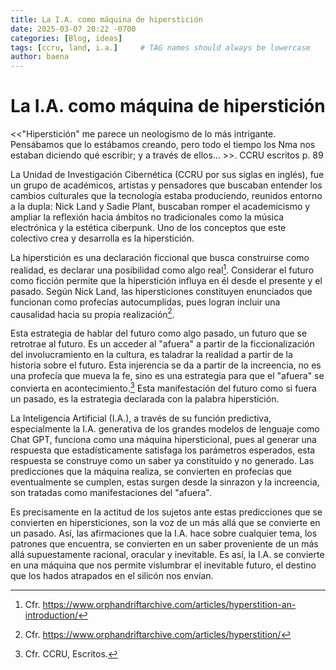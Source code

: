 ```yaml
---
title: La I.A. como máquina de hiperstición
date: 2025-03-07 20:22 -0700
categories: [Blog, ideas]
tags: [ccru, land, i.a.]     # TAG names should always be lowercase
author: baena
---
```


# La I.A. como máquina de hiperstición

<<"Hiperstición" me parece un neologismo de lo más intrigante. Pensábamos que lo estábamos creando, pero todo el tiempo los Nma nos estaban diciendo qué escribir; y a través de ellos… >>. CCRU escritos p. 89


La Unidad de Investigación Cibernética (CCRU por sus siglas en inglés), fue un grupo de académicos, artistas y pensadores que buscaban entender los cambios culturales que la tecnología estaba produciendo, reunidos entorno a la dupla: Nick Land y Sadie Plant, buscaban romper el academicismo y ampliar la reflexión hacia ámbitos no tradicionales como la música electrónica y la estética ciberpunk. Uno de los conceptos que este colectivo crea y desarrolla es la hiperstición.

La hiperstición es una declaración ficcional que busca construirse como realidad, es declarar una posibilidad como algo real[^1]. Considerar el futuro como ficción permite que la hiperstición influya en él desde el presente y el pasado. Según Nick Land, las hipersticiones constituyen enunciados que funcionan como profecías autocumplidas, pues logran incluir una causalidad hacia su propia realización[^2].

Esta estrategia de hablar del futuro como algo pasado, un futuro que se retrotrae al futuro. Es un acceder al "afuera" a partir de la ficcionalización del involucramiento en la cultura, es taladrar la realidad a partir de la historia sobre el futuro. Esta injerencia se da a partir de la increencia, no es una profecía que mueva la fe, sino es una estrategia para que el "afuera" se convierta en acontecimiento.[^3] Esta manifestación del futuro como si fuera un pasado, es la estrategia declarada con la palabra hiperstición.

La Inteligencia Artificial (I.A.), a través de su función predictiva, especialmente la I.A. generativa de los grandes modelos de lenguaje como Chat GPT, funciona como una máquina hipersticional, pues al generar una respuesta que estadísticamente satisfaga los parámetros esperados, esta respuesta se construye como un saber ya constituido y no generado. Las predicciones que la máquina realiza, se convierten en profecías que eventualmente se cumplen, estas surgen desde la sinrazon y la increencia, son tratadas como manifestaciones del "afuera".

Es precisamente en la actitud de los sujetos ante estas predicciones que se convierten en hipersticiones, son la voz de un más allá que se convierte en un pasado. Así, las afirmaciones que la I.A. hace sobre cualquier tema, los patrones que encuentra, se convierten en un saber proveniente de un más allá supuestamente racional, oracular y inevitable. Es así, la I.A. se convierte en una máquina que nos permite vislumbrar el inevitable futuro, el destino que los hados atrapados en el silicón nos envían.

[^1]: Cfr.  https://www.orphandriftarchive.com/articles/hyperstition-an-introduction/
[^2]: Cfr. https://www.orphandriftarchive.com/articles/hyperstition/  
[^3]: Cfr. CCRU, Escritos.
